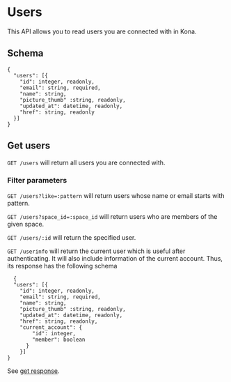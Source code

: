 Users
========

This API allows you to read users you are connected with in Kona.

Schema  <a name='schema'></a>
------------
```
{
  "users": [{
    "id": integer, readonly,
    "email": string, required,
    "name": string,
    "picture_thumb" :string, readonly,
    "updated_at": datetime, readonly,
    "href": string, readonly
  }]
}
```


Get users <a name='get'></a>
------------
`GET /users` will return all users you are connected with.

### Filter parameters
`GET /users?like=:pattern` will return users whose name or email starts with pattern.

`GET /users?space_id=:space_id` will return users who are members of the given space.

`GET /users/:id` will return the specified user.

`GET /userinfo` will return the current user which is useful after authenticating.<a name='userinfo'></a> It will also include information of the current account. Thus, its response has the following schema
```
  {
  "users": [{
    "id": integer, readonly,
    "email": string, required,
    "name": string,
    "picture_thumb" :string, readonly,
    "updated_at": datetime, readonly,
    "href": string, readonly,
    "current_account": {
        "id": integer,
        "member": boolean
      }
    }]
}
```

See [get response](responses.md#get).
